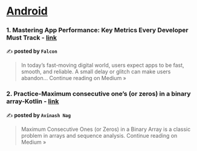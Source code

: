 
<h1><a href=https://medium.com/tag/android/recommended target="_blank" rel="noopener noreferrer">Android</a></h1>
<h3>1.  Mastering App Performance: Key Metrics Every Developer Must Track - <a href="https://medium.com/@satish754ss/mastering-app-performance-key-metrics-every-developer-must-track-427981e9cd6c?source=rss------android-5" target="_blank" rel="noopener noreferrer">link</a></h3>

✍️ **posted by `Falcon`**

<blockquote>In today’s fast-moving digital world, users expect apps to be fast, smooth, and reliable. A small delay or glitch can make users abandon…
Continue reading on Medium »</blockquote>

<h3>2. Practice-Maximum consecutive one’s (or zeros) in a binary array-Kotlin - <a href="https://medium.com/@avinash.javadeveloper/practice-maximum-consecutive-ones-or-zeros-in-a-binary-array-kotlin-8479c256dd7a?source=rss------android-5" target="_blank" rel="noopener noreferrer">link</a></h3>

✍️ **posted by `Avinash Nag`**

<blockquote>Maximum Consecutive Ones (or Zeros) in a Binary Array is a classic problem in arrays and sequence analysis.
Continue reading on Medium »</blockquote>

